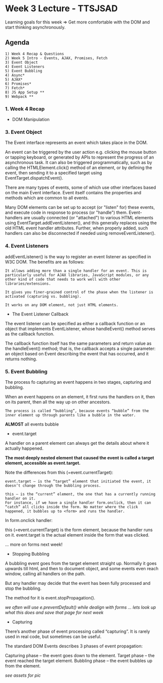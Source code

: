 # Week 3 Lecture - TTSJSAD

Learning goals for this week => Get more comfortable with the DOM and start thinking asynchronously.

## Agenda

    1) Week 4 Recap & Questions
    2) Week 5 Intro - Events, AJAX, Promises, Fetch
    3) Event Object
    4) Event Listeners
    5) Event Bubbling
    4) Async*
    5) AJAX*
    6) Promises*
    7) Fetch*
    8) JS App Setup **
    9) Webpack **

### 1. Week 4 Recap

- DOM Manipulation

### 3. Event Object

The Event interface represents an event which takes place in the DOM.

An event can be triggered by the user action e.g. clicking the mouse button or tapping keyboard, or generated by APIs to represent the progress of an asynchronous task. It can also be triggered programmatically, such as by calling the HTMLElement.click() method of an element, or by defining the event, then sending it to a specified target using EventTarget.dispatchEvent().

There are many types of events, some of which use other interfaces based on the main Event interface. Event itself contains the properties and methods which are common to all events.

Many DOM elements can be set up to accept (or "listen" for) these events, and execute code in response to process (or "handle") them. Event-handlers are usually connected (or "attached") to various HTML elements using EventTarget.addEventListener(), and this generally replaces using the old HTML event handler attributes. Further, when properly added, such handlers can also be disconnected if needed using removeEventListener().

### 4. Event Listeners

addEventListener() is the way to register an event listener as specified in W3C DOM. The benefits are as follows:

    It allows adding more than a single handler for an event. This is particularly useful for AJAX libraries, JavaScript modules, or any other kind of code that needs to work well with other libraries/extensions.

    It gives you finer-grained control of the phase when the listener is activated (capturing vs. bubbling).

    It works on any DOM element, not just HTML elements.

- The Event Listener Callback

The event listener can be specified as either a callback function or an object that implements EventListener, whose handleEvent() method serves as the callback function.

The callback function itself has the same parameters and return value as the handleEvent() method; that is, the callback accepts a single parameter: an object based on Event describing the event that has occurred, and it returns nothing.

### 5. Event Bubbling

The process fo capturing an event happens in two stages, capturing and bubbling.

When an event happens on an element, it first runs the handlers on it, then on its parent, then all the way up on other ancestors.

    The process is called “bubbling”, because events “bubble” from the inner element up through parents like a bubble in the water.

**ALMOST** all events bubble

- event.target

A handler on a parent element can always get the details about where it actually happened.

**The most deeply nested element that caused the event is called a target element, accessible as event.target.**

Note the differences from this (=event.currentTarget):

    event.target – is the “target” element that initiated the event, it doesn’t change through the bubbling process.

    this – is the “current” element, the one that has a currently running handler on it.
    For instance, if we have a single handler form.onclick, then it can “catch” all clicks inside the form. No matter where the click happened, it bubbles up to <form> and runs the handler.

In form.onclick handler:

this (=event.currentTarget) is the form element, because the handler runs on it.
event.target is the actual element inside the form that was clicked.

... more on forms next week!

- Stopping Bubbling

A bubbling event goes from the target element straight up. Normally it goes upwards till html, and then to document object, and some events even reach window, calling all handlers on the path.

But any handler may decide that the event has been fully processed and stop the bubbling.

The method for it is event.stopPropagation().

_we often will use e.preventDefault() while dealign with forms ... lets look up what this does and save that page for next week_

- Capturing

There’s another phase of event processing called “capturing”. It is rarely used in real code, but sometimes can be useful.

The standard DOM Events describes 3 phases of event propagation:

Capturing phase – the event goes down to the element.
Target phase – the event reached the target element.
Bubbling phase – the event bubbles up from the element.

_see assets for pic_
